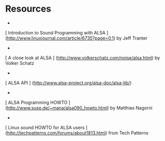 #  Resources 



+  
 [
	    Introduction to Sound Programming with ALSA
	  ] (http://www.linuxjournal.com/article/6735?page=0,1)
by Jeff Tranter


+  
 [
	    A close look at ALSA
	  ] (http://www.volkerschatz.com/noise/alsa.html)
by Volker Schatz


+  
 [
	    ALSA API
	  ] (http://www.alsa-project.org/alsa-doc/alsa-lib/)



+  
 [
	    ALSA Programming HOWTO
	  ] (http://www.suse.de/~mana/alsa090_howto.html)
by Matthias Nagorni


+  
 [
	    Linux sound HOWTO for ALSA users
	  ] (http://techpatterns.com/forums/about1813.html)
from Tech Patterns


